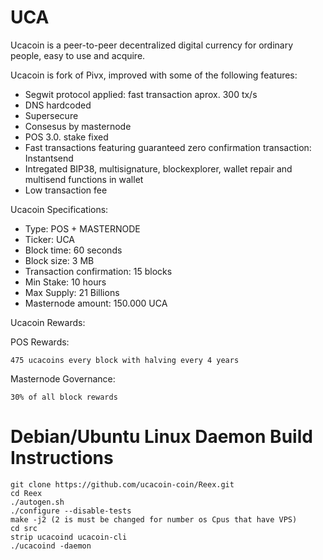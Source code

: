 # UCA

Ucacoin is a peer-to-peer decentralized digital currency for ordinary people, easy to use and acquire.

Ucacoin is fork of Pivx, improved with some of the following features: 

- Segwit protocol applied: fast transaction aprox. 300 tx/s 
- DNS hardcoded 
- Supersecure
- Consesus by masternode 
- POS 3.0. stake fixed
- Fast transactions featuring guaranteed zero confirmation transaction: Instantsend 
- Intregated BIP38, multisignature, blockexplorer, wallet repair and multisend functions in wallet
- Low transaction fee


Ucacoin Specifications:

- Type: POS + MASTERNODE
- Ticker: UCA
- Block time: 60 seconds
- Block size: 3 MB
- Transaction confirmation: 15 blocks
- Min Stake: 10 hours
- Max Supply: 21 Billions
- Masternode amount: 150.000 UCA


Ucacoin Rewards:

POS Rewards:
```
475 ucacoins every block with halving every 4 years
```

Masternode Governance: 

```
30% of all block rewards

```
# Debian/Ubuntu Linux Daemon Build Instructions

```
git clone https://github.com/ucacoin-coin/Reex.git
cd Reex
./autogen.sh
./configure --disable-tests
make -j2 (2 is must be changed for number os Cpus that have VPS)
cd src
strip ucacoind ucacoin-cli
./ucacoind -daemon
